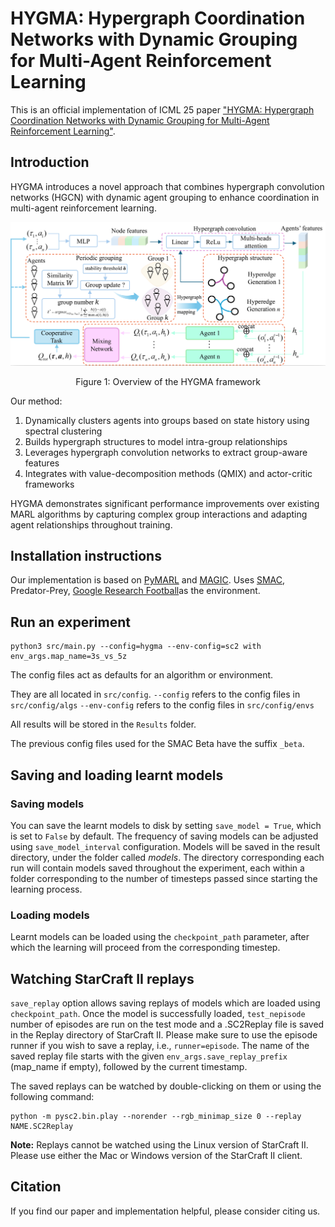 # HYGMA: Hypergraph Coordination Networks with Dynamic Grouping for Multi-Agent Reinforcement Learning

This is an official implementation of ICML 25 paper ["HYGMA: Hypergraph Coordination Networks with Dynamic Grouping for Multi-Agent Reinforcement Learning"](https://icml.cc/virtual/2025/poster/44143).

## Introduction

HYGMA introduces a novel approach that combines hypergraph convolution networks (HGCN) with dynamic agent grouping to enhance coordination in multi-agent reinforcement learning. 

<div align="center">
  <img src="framework.png" alt="HYGMA Framework" width="800"/>
  <p>Figure 1: Overview of the HYGMA framework</p>
</div>

Our method:
1. Dynamically clusters agents into groups based on state history using spectral clustering
2. Builds hypergraph structures to model intra-group relationships
3. Leverages hypergraph convolution networks to extract group-aware features
4. Integrates with value-decomposition methods (QMIX) and actor-critic frameworks

HYGMA demonstrates significant performance improvements over existing MARL algorithms by capturing complex group interactions and adapting agent relationships throughout training.

## Installation instructions

Our implementation is based on [PyMARL](https://github.com/oxwhirl/pymarl) and [MAGIC](https://github.com/CORE-Robotics-Lab/MAGIC/tree/main). Uses [SMAC](https://github.com/oxwhirl/smac), Predator-Prey, [Google Research Football](https://github.com/google-research/football)as the environment.

## Run an experiment 

```shell
python3 src/main.py --config=hygma --env-config=sc2 with env_args.map_name=3s_vs_5z
```

The config files act as defaults for an algorithm or environment. 

They are all located in `src/config`.
`--config` refers to the config files in `src/config/algs`
`--env-config` refers to the config files in `src/config/envs`


All results will be stored in the `Results` folder.

The previous config files used for the SMAC Beta have the suffix `_beta`.

## Saving and loading learnt models

### Saving models

You can save the learnt models to disk by setting `save_model = True`, which is set to `False` by default. The frequency of saving models can be adjusted using `save_model_interval` configuration. Models will be saved in the result directory, under the folder called *models*. The directory corresponding each run will contain models saved throughout the experiment, each within a folder corresponding to the number of timesteps passed since starting the learning process.

### Loading models

Learnt models can be loaded using the `checkpoint_path` parameter, after which the learning will proceed from the corresponding timestep. 

## Watching StarCraft II replays

`save_replay` option allows saving replays of models which are loaded using `checkpoint_path`. Once the model is successfully loaded, `test_nepisode` number of episodes are run on the test mode and a .SC2Replay file is saved in the Replay directory of StarCraft II. Please make sure to use the episode runner if you wish to save a replay, i.e., `runner=episode`. The name of the saved replay file starts with the given `env_args.save_replay_prefix` (map_name if empty), followed by the current timestamp. 

The saved replays can be watched by double-clicking on them or using the following command:

```shell
python -m pysc2.bin.play --norender --rgb_minimap_size 0 --replay NAME.SC2Replay
```

**Note:** Replays cannot be watched using the Linux version of StarCraft II. Please use either the Mac or Windows version of the StarCraft II client.

## Citation

If you find our paper and implementation helpful, please consider citing us.
